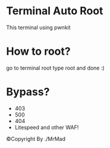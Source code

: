 # Terminal Auto Root 
This terminal using pwnkit 

# How to root? 
go to terminal root
type root
and done :)

# Bypass?

* 403
* 500
* 404
* Litespeed 
and other WAF!

&copy;Copyright By ./MrMad
